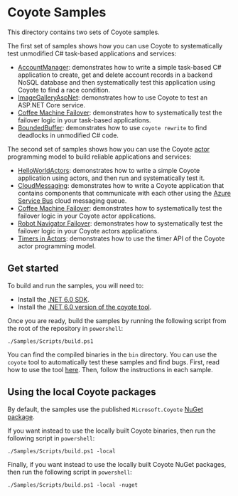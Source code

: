 # Coyote Samples

This directory contains two sets of Coyote samples.

The first set of samples shows how you can use Coyote to systematically test unmodified C#
task-based applications and services:

- [AccountManager](./AccountManager): demonstrates how to write a simple task-based C# application
  to create, get and delete account records in a backend NoSQL database and then systematically test
  this application using Coyote to find a race condition.
- [ImageGalleryAspNet](./WebApps/ImageGalleryAspNet): demonstrates how to use Coyote to test an ASP.NET Core
  service.
- [Coffee Machine Failover](./CoffeeMachineTasks): demonstrates how to systematically test
  the failover logic in your task-based applications.
- [BoundedBuffer](./BoundedBuffer): demonstrates how to use `coyote rewrite` to find deadlocks in
  unmodified C# code.

The second set of samples shows how you can use the Coyote
[actor](https://microsoft.github.io/coyote/concepts/actors/overview/) programming model
to build reliable applications and services:

- [HelloWorldActors](./HelloWorldActors): demonstrates how to write a simple Coyote application
  using actors, and then run and systematically test it.
- [CloudMessaging](./CloudMessaging): demonstrates how to write a Coyote application that contains
  components that communicate with each other using the [Azure Service
  Bus](https://azure.microsoft.com/en-us/services/service-bus/) cloud messaging queue.
- [Coffee Machine Failover](./CoffeeMachineActors): demonstrates how to systematically test
  the failover logic in your Coyote actor applications.
- [Robot Navigator Failover](./DrinksServingRobotActors): demonstrates how to
  systematically test the failover logic in your Coyote actors applications.
- [Timers in Actors](./Timers): demonstrates how to use the timer API of the Coyote actor
  programming model.

## Get started

To build and run the samples, you will need to:

- Install the [.NET 6.0 SDK](https://dotnet.microsoft.com/download/dotnet).
- Install the [.NET 6.0 version of the coyote
  tool](https://microsoft.github.io/coyote/get-started/install/).

Once you are ready, build the samples by running the following script from the root of the
repository in `powershell`:
```
./Samples/Scripts/build.ps1
```

You can find the compiled binaries in the `bin` directory. You can use the `coyote` tool to
automatically test these samples and find bugs. First, read how to use the tool
[here](../get-started/using-coyote.md). Then, follow the instructions in each sample.

## Using the local Coyote packages

By default, the samples use the published `Microsoft.Coyote` [NuGet
package](https://www.nuget.org/packages/Microsoft.Coyote/).

If you want instead to use the locally built Coyote binaries, then run the following script in
`powershell`:
```
./Samples/Scripts/build.ps1 -local
```

Finally, if you want instead to use the locally built Coyote NuGet packages, then run the following
script in `powershell`:
```
./Samples/Scripts/build.ps1 -local -nuget
```
